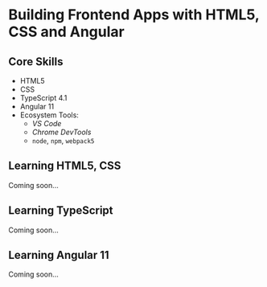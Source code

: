 # Building Frontend Apps with HTML5, CSS and Angular

## Core Skills
- HTML5
- CSS
- TypeScript 4.1
- Angular 11
- Ecosystem Tools:
  - *VS Code*
  - *Chrome DevTools*
  - `node`, `npm`, `webpack5`

## Learning HTML5, CSS
Coming soon...

## Learning TypeScript
Coming soon...

## Learning Angular 11
Coming soon...